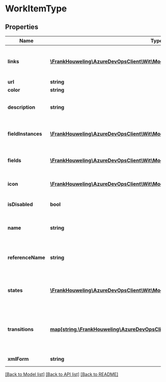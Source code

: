 # WorkItemType

## Properties
Name | Type | Description | Notes
------------ | ------------- | ------------- | -------------
**links** | [**\FrankHouweling\AzureDevOpsClient\Wit\Model\ReferenceLinks**](ReferenceLinks.md) | Link references to related REST resources. | [optional] 
**url** | **string** |  | [optional] 
**color** | **string** | The color. | [optional] 
**description** | **string** | The description of the work item type. | [optional] 
**fieldInstances** | [**\FrankHouweling\AzureDevOpsClient\Wit\Model\WorkItemTypeFieldInstance[]**](WorkItemTypeFieldInstance.md) | The fields that exist on the work item type. | [optional] 
**fields** | [**\FrankHouweling\AzureDevOpsClient\Wit\Model\WorkItemTypeFieldInstance[]**](WorkItemTypeFieldInstance.md) | The fields that exist on the work item type. | [optional] 
**icon** | [**\FrankHouweling\AzureDevOpsClient\Wit\Model\WorkItemIcon**](WorkItemIcon.md) | The icon of the work item type. | [optional] 
**isDisabled** | **bool** | True if work item type is disabled | [optional] 
**name** | **string** | Gets the name of the work item type. | [optional] 
**referenceName** | **string** | The reference name of the work item type. | [optional] 
**states** | [**\FrankHouweling\AzureDevOpsClient\Wit\Model\WorkItemStateColor[]**](WorkItemStateColor.md) | Gets state information for the work item type. | [optional] 
**transitions** | [**map[string,\FrankHouweling\AzureDevOpsClient\Wit\Model\WorkItemStateTransition[]]**](array.md) | Gets the various state transition mappings in the work item type. | [optional] 
**xmlForm** | **string** | The XML form. | [optional] 

[[Back to Model list]](../README.md#documentation-for-models) [[Back to API list]](../README.md#documentation-for-api-endpoints) [[Back to README]](../README.md)


